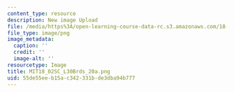 ```yaml
---
content_type: resource
description: New image Upload
file: /media/https%3A/open-learning-course-data-rc.s3.amazonaws.com/18-02sc-multivariable-calculus-fall-2010/55de55eeb15ac342331bde3dba94b777_MIT18_02SC_L30Brds_20a.png
file_type: image/png
image_metadata:
  caption: ''
  credit: ''
  image-alt: ''
resourcetype: Image
title: MIT18_02SC_L30Brds_20a.png
uid: 55de55ee-b15a-c342-331b-de3dba94b777
---
```

